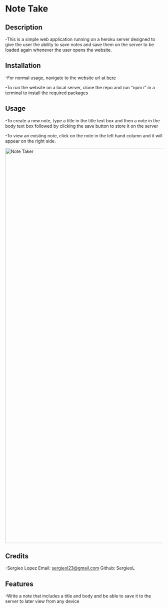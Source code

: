 # Note Take

## Description

-This is a simple web application running on a heroku server designed to 
give the user the ability to save notes and save them on the server to be
loaded again whenever the user opens the website.

## Installation

-For normal usage, navigate to the website url at [here](https://reallyuniquechallengename11.herokuapp.com/notes)

-To run the website on a local server, clone the repo and run "npm i" in a terminal to install the required packages

## Usage 

-To create a new note, type a title in the title text box and then a note in the body text box followed by clicking
the save button to store it on the server

-To view an existing note, click on the note in the left hand column and it will appear on the right side.

<img width="1261" alt="Note Taker" src="https://user-images.githubusercontent.com/98509170/164878483-8e2f855e-2693-4fd9-b011-da21d56069f4.png">


## Credits

-Sergieo Lopez Email: sergieol23@gmail.com Github: SergieoL

## Features

-Write a note that includes a title and body and be able to save it to the server to later view from any device
